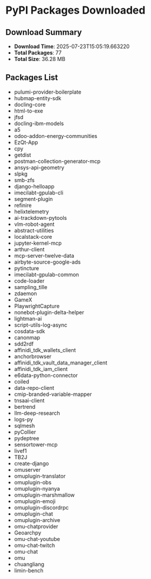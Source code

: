 # PyPI Packages Downloaded

## Download Summary
- **Download Time**: 2025-07-23T15:05:19.663220
- **Total Packages**: 77
- **Total Size**: 36.28 MB

## Packages List
- pulumi-provider-boilerplate
- hubmap-entity-sdk
- docling-core
- html-to-exe
- jfsd
- docling-ibm-models
- a5
- odoo-addon-energy-communities
- EzQt-App
- cpy
- getdist
- postman-collection-generator-mcp
- ansys-api-geometry
- slpkg
- smb-zfs
- django-helloapp
- imecilabt-gpulab-cli
- segment-plugin
- refinire
- helixtelemetry
- ai-trackdown-pytools
- vlm-robot-agent
- abstract-utilities
- localstack-core
- jupyter-kernel-mcp
- arthur-client
- mcp-server-twelve-data
- airbyte-source-google-ads
- pytincture
- imecilabt-gpulab-common
- code-loader
- sampling_tille
- zdaemon
- GameX
- PlaywrightCapture
- nonebot-plugin-delta-helper
- lightman-ai
- script-utils-log-async
- cosdata-sdk
- canonmap
- sdd2rdf
- affinidi_tdk_wallets_client
- anchorbrowser
- affinidi_tdk_vault_data_manager_client
- affinidi_tdk_iam_client
- e6data-python-connector
- coiled
- data-repo-client
- cmip-branded-variable-mapper
- tnsaai-client
- bertrend
- llm-deep-research
- logs-py
- sqlmesh
- pyCollier
- pydeptree
- sensortower-mcp
- livef1
- TB2J
- create-django
- omuserver
- omuplugin-translator
- omuplugin-obs
- omuplugin-nyanya
- omuplugin-marshmallow
- omuplugin-emoji
- omuplugin-discordrpc
- omuplugin-chat
- omuplugin-archive
- omu-chatprovider
- Geoarchpy
- omu-chat-youtube
- omu-chat-twitch
- omu-chat
- omu
- chuangliang
- limin-bench
